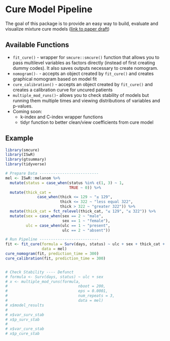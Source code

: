 
<!-- README.md is generated from README.Rmd. Please edit that file -->

# Cure Model Pipeline

<!-- badges: start -->
<!-- badges: end -->

The goal of this package is to provide an easy way to build, evaluate
and visualize mixture cure models ([link to paper
draft](https://docs.google.com/document/d/1Lhom9H7Hxb8_C6d55Trs9JHSfJCn1i6yuu_xsDyYqZQ/edit?usp=sharing))

## Available Functions

-   `fit_cure()` - wrapper for `smcure::smcure()` function that allows
    you to pass multilevel variables as factors directly (instead of
    first creating dummy codes). It also saves outputs necessary to
    create nomogram.
-   `nomogram()-` - accepts an object created by `fit_cure()` and
    creates graphical nomogram based on model fit
-   `cure_calibration()` - accepts an object created by `fit_cure()` and
    creates a calibration curve for uncured patients
-   `multiple_mod_runs()`- allows you to check stability of models but
    running them multiple times and viewing distributions of variables
    and p-values.
-   Coming soon:
    -   k-index and C-index wrapper functions
    -   tidyr function to better clean/view coefficients from cure model

## Example

``` r
library(smcure)
library(ISwR)
library(gtsummary)
library(tidyverse)

# Prepare Data --------------------------
mel <- ISwR::melanom %>%
  mutate(status = case_when(status %in% c(1, 3) ~ 1, 
                            TRUE ~ 0)) %>%
  mutate(thick_cat = 
              case_when(thick <= 129 ~ "≤ 129", 
                        thick <= 322 ~ "less equal 322", 
                        thick > 322 ~ "greater 322")) %>%
  mutate(thick_cat = fct_relevel(thick_cat, "≤ 129", "≤ 322")) %>%
  mutate(sex = case_when(sex == 2 ~ "male", 
                         sex == 1 ~ "female"),
         ulc = case_when(ulc == 1 ~ "present", 
                         ulc == 2 ~ "absent"))

# Run Pipeline --------------------------
fit <- fit_cure(formula = Surv(days, status) ~ ulc + sex + thick_cat + thick ,
                data = mel)
cure_nomogram(fit, prediction_time = 300)
cure_calibration(fit, prediction_time = 300)


# Check Stability ---- Defunct
# formula <- Surv(days, status) ~ ulc + sex
# x <- multiple_mod_runs(formula,
#                               nboot = 200,
#                               eps = 0.0001,
#                               num_repeats = 3,
#                               data = mel)
# x$model_results
# 
# x$var_surv_stab
# x$p_surv_stab
# 
# x$var_cure_stab
# x$p_cure_stab
```
